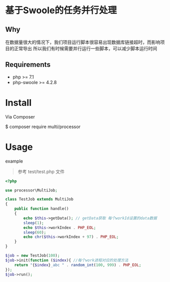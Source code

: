 # 基于Swoole的任务并行处理

## Why

在数据量很大的情况下，我们项目运行脚本很容易出现数据库链接超时，而影响项目的正常导出
所以我们有时候需要并行运行一些脚本，可以减少脚本运行时间

## Requirements

- php >= 7.1
- php-swoole >= 4.2.8

# Install
Via Composer

$ composer require multi/processor


# Usage

example

> 参考 test/test.php 文件

```php
<?php

use processor\MultiJob;

class TestJob extends MultiJob
{
    public function handle()
    {
        echo $this->getData(); // getData获取 每个workId设置的data数据
        sleep(1);
        echo $this->workIndex . PHP_EOL;
        sleep(60);
        echo chr($this->workIndex + 97) . PHP_EOL;
    }
}

$job = new TestJob(100);
$job->init(function ($index){ //每个work进程对应的处理方法
    return "{$index}_abc " . random_int(100, 999) . PHP_EOL;
});
$job->run();


```
